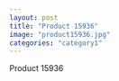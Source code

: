 ```yaml
---
layout: post
title: "Product 15936"
image: "product15936.jpg"
categories: "category1"
---
```

Product 15936
